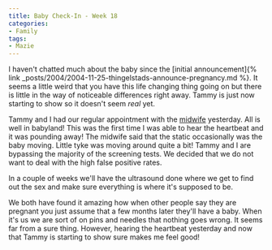 ```yaml
---
title: Baby Check-In - Week 18
categories:
- Family
tags:
- Mazie
---
```


I haven't chatted much about the baby since the [initial announcement]{% link _posts/2004/2004-11-25-thingelstads-announce-pregnancy.md %}. It seems a little weird that you have this life changing thing going on but there is little in the way of noticeable differences right away. Tammy is just now starting to show so it doesn't seem _real_ yet.

Tammy and I had our regular appointment with the [midwife](http://www.northmetromidwives.com/) yesterday. All is well in babyland! This was the first time I was able to hear the heartbeat and it was pounding away! The midwife said that the static occasionally was the baby moving. Little tyke was moving around quite a bit! Tammy and I are bypassing the majority of the screening tests. We decided that we do not want to deal with the high false positive rates.

In a couple of weeks we'll have the ultrasound done where we get to find out the sex and make sure everything is where it's supposed to be.

We both have found it amazing how when other people say they are pregnant you just assume that a few months later they'll have a baby. When it's us we are sort of on pins and needles that nothing goes wrong. It seems far from a sure thing. However, hearing the heartbeat yesterday and now that Tammy is starting to show sure makes me feel good!
